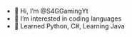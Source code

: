 - 👋 Hi, I’m @S4GGamingYt
- 👀 I’m interested in coding languages
- 🌱 Learned Python, C#, Learning Java
<!---
He's a dumb guy is a ✨ special ✨ repository because its `README.md` (this file) appears on your GitHub profile.
You can click the Preview link to take a look at your changes.
--->
